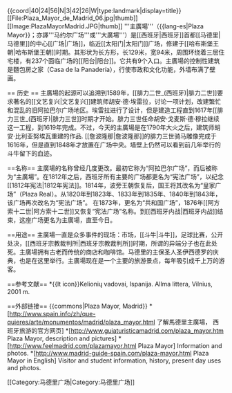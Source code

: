 {{coord|40|24|56|N|3|42|26|W|type:landmark|display=title}}
[[File:Plaza_Mayor_de_Madrid_06.jpg|thumb]]
[[Image:PlazaMayorMadrid.JPG|thumb]]
'''主廣場'''（{{lang-es|Plaza Mayor}}；亦譯'''马约尔广场'''或'''大廣場'''）是[[西班牙|西班牙]]首都[[马德里|马德里]]的中心[[广场|广场]]，临近[[太阳门|太阳门]]广场，修建于[[哈布斯堡王朝|哈布斯堡王朝]]时期。其形状为长方形，长129米，宽94米，周围环绕着三层住宅楼，有237个面临广场的[[阳台|阳台]]。它共有9个入口。主廣場的控制性建筑是麵包房之家（Casa de la Panadería），行使市政和文化功能，外墙布满了壁画。

== 历史 ==
主廣場的起源可以追溯到1589年，[[腓力二世_(西班牙)|腓力二世]]要求著名的[[文艺复兴|文艺复兴]]建筑师胡安·德·埃雷拉，讨论一项计划，改建繁忙和混乱的旧阿拉巴尔广场地区。埃雷拉进行了设计，但是建造工程直到1617年[[腓力三世_(西班牙)|腓力三世]]时期才开始。腓力三世任命胡安·戈麦斯·德·穆拉继续这一工程，到1619年完成。不过，今天的主廣場是在1790年大火之后，建筑师胡安·比利亚努埃瓦重建的作品. [[詹波隆那|詹波隆那]]的腓力三世骑马雕像完成于1616年，但是直到1848年才放置在广场中央。墙壁上仍然可以看到前几年举行的斗牛留下的血迹。

==名称== 
主廣場的名称曾经几度更改。最初它称为“阿拉巴尔广场”，而后被称为“主廣場”。在1812年之后，西班牙所有主要的广场都更名为“宪法广场”，以纪念[[1812年宪法|1812年宪法]]。1814年，波旁王朝恢复后，国王将其改名为“皇家广场”（Plaza Real）。从1820年到1823年、1833年到1835年、1840年到1843年，该广场再次改名为“宪法广场”。 在1873年，更名为“共和国广场”，1876年[[阿方索十二世|阿方索十二世]]又恢复“宪法广场”名称。到[[西班牙内战|西班牙内战]]结束，这座广场更名为主廣場，直至今日。

==用途== 
主廣場一直是众多事件的现场：市场，[[斗牛|斗牛]]，足球比赛，公开处决，[[西班牙宗教裁判所|西班牙宗教裁判所]]时期，所谓的异端分子也在此处死。主廣場拥有古老而传统的商店和咖啡馆。马德里的主保圣人圣伊西德罗的庆典，也是在这里举行。主廣場现在是一个主要的旅游景点，每年吸引成千上万的游客。

==参考文献==
*{{lt icon}}Kelionių vadovai, Ispanija. Allma littera, Vilnius, 2001 m.

==外部链接==
{{commons|Plaza Mayor, Madrid}}
*[http://www.spain.info/zh/que-quieres/arte/monumentos/madrid/plaza_mayor.html 了解馬德里主廣場， 西班牙旅游的官方网页]
*[http://www.guiaturisticamadrid.com/plaza_mayor.htm  Plaza Mayor, description and pictures]
*[http://www.feelmadrid.com/plazamayor.html Plaza Mayor] Information and photos.
*[http://www.madrid-guide-spain.com/plaza-mayor.html Plaza Mayor in English] Visitor and student information, history, present day uses and photos.

[[Category:马德里广场|Category:马德里广场]]